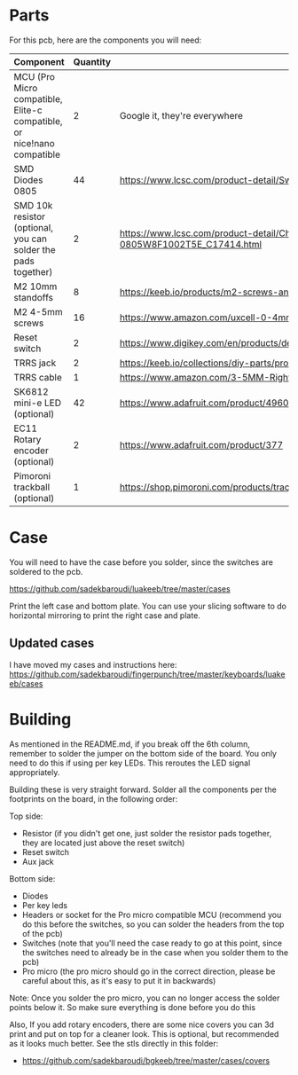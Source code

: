 # Parts

For this pcb, here are the components you will need:

| Component   | Quantity    | Link |
| ----------- | ----------- | ------------ |
| MCU (Pro Micro compatible, Elite-c compatible, or nice!nano compatible     | 2       | Google it, they're everywhere |
| SMD Diodes 0805   | 44       | https://www.lcsc.com/product-detail/Switching-Diode_TWGMC-1N4148W_C727110.html |
| SMD 10k resistor (optional, you can solder the pads together)   | 2       | https://www.lcsc.com/product-detail/Chip-Resistor-Surface-Mount_UNI-ROYAL-Uniroyal-Elec-0805W8F1002T5E_C17414.html |
| M2 10mm standoffs | 8 | https://keeb.io/products/m2-screws-and-standoffs?variant=47432051590 |
| M2 4-5mm screws | 16 | https://www.amazon.com/uxcell-0-4mm-Stainless-Socket-DIN912/dp/B01M5DVE9R |
| Reset switch | 2 | https://www.digikey.com/en/products/detail/c&k/PTS526%2520SM15%2520SMTR2%2520LFS/10056633 |
| TRRS jack | 2 | https://keeb.io/collections/diy-parts/products/trrs-jack-3-5mm |
| TRRS cable | 1 | https://www.amazon.com/3-5MM-Right-Stereo-Silver-Plating-Copper/dp/B07G36MZ1P |
| SK6812 mini-e LED (optional)   | 42       | https://www.adafruit.com/product/4960 |
| EC11 Rotary encoder (optional)   | 2       | https://www.adafruit.com/product/377 |
| Pimoroni trackball (optional) | 1 | https://shop.pimoroni.com/products/trackball-breakout |

# Case

You will need to have the case before you solder, since the switches are soldered to the pcb.

https://github.com/sadekbaroudi/luakeeb/tree/master/cases

Print the left case and bottom plate. You can use your slicing software to do horizontal mirroring to print the right case and plate.

## Updated cases

I have moved my cases and instructions here:
https://github.com/sadekbaroudi/fingerpunch/tree/master/keyboards/luakeeb/cases

# Building

As mentioned in the README.md, if you break off the 6th column, remember to solder the jumper on the bottom side of the board. You only need to do this if using per key LEDs. This reroutes the LED signal appropriately.

Building these is very straight forward. Solder all the components per the footprints on the board, in the following order:

Top side:
* Resistor (if you didn't get one, just solder the resistor pads together, they are located just above the reset switch)
* Reset switch
* Aux jack

Bottom side:
* Diodes
* Per key leds
* Headers or socket for the Pro micro compatible MCU (recommend you do this before the switches, so you can solder the headers from the top of the pcb)
* Switches (note that you'll need the case ready to go at this point, since the switches need to already be in the case when you solder them to the pcb)
* Pro micro (the pro micro should go in the correct direction, please be careful about this, as it's easy to put it in backwards)

Note: Once you solder the pro micro, you can no longer access the solder points below it. So make sure everything is done before you do this

Also, If you add rotary encoders, there are some nice covers you can 3d print and put on top for a cleaner look. This is optional, but recommended as it looks much better. See the stls directly in this folder:
* https://github.com/sadekbaroudi/bgkeeb/tree/master/cases/covers

